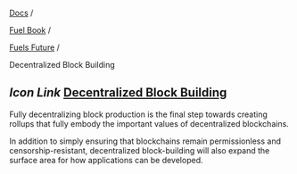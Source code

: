 [Docs](https://docs.fuel.network/) /

[Fuel Book](https://docs.fuel.network/docs/fuel-book/) /

[Fuels Future](https://docs.fuel.network/docs/fuel-book/fuels-future/) /

Decentralized Block Building

## _Icon Link_ [Decentralized Block Building](https://docs.fuel.network/docs/fuel-book/fuels-future/decentralized-block-building/\#decentralized-block-building)

Fully decentralizing block production is the final step towards creating rollups that fully embody the important values of decentralized blockchains.

In addition to simply ensuring that blockchains remain permissionless and censorship-resistant, decentralized block-building will also expand the surface area for how applications can be developed.